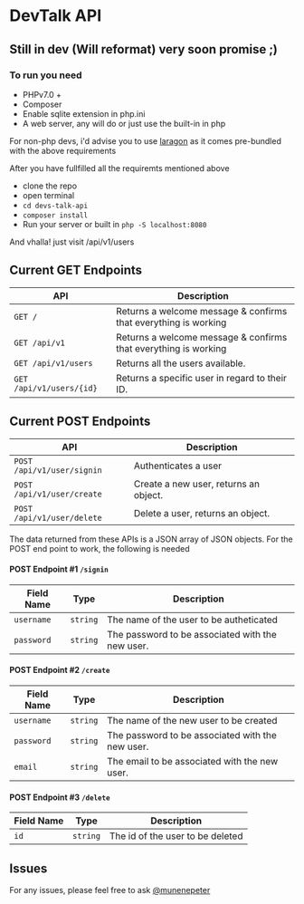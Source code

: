 # DevTalk API


## Still in dev (Will reformat) very soon promise ;)


### To run you need 
 - PHPv7.0 +
 - Composer 
 - Enable sqlite extension in php.ini
 - A web server, any will do or just use the built-in in php

 For non-php devs, i'd advise you to use [laragon](https://laragon.org/) as it comes pre-bundled with the above requirements

 After you have fullfilled all the requiremts mentioned above
  - clone the repo
  - open terminal
  - `cd devs-talk-api`
  - `composer install`
  - Run your server or built in `php -S localhost:8080`

And vhalla! just visit /api/v1/users 

## Current GET Endpoints

| API                         | Description                                                                        |
|-----------------------------|------------------------------------------------------------------------------------|
| `GET /` | Returns a welcome message & confirms that everything is working  |
| `GET /api/v1` | Returns a welcome message & confirms that everything is working  |
| `GET /api/v1/users` | Returns all the users available.  |
| `GET /api/v1/users/{id}`         | Returns a specific user in regard to their ID.|

## Current POST Endpoints

| API                         | Description                                                                        |
|-----------------------------|------------------------------------------------------------------------------------|
| `POST /api/v1/user/signin`         | Authenticates a user                     |
| `POST /api/v1/user/create` | Create a new user, returns an object.            |
| `POST /api/v1/user/delete` | Delete a user, returns an object.            |


The data returned from these APIs is a JSON array of JSON objects.
For the POST end point to work, the following is needed



#### POST Endpoint #1 `/signin`

| Field Name | Type     | Description                                                                                              |
|------------|----------|----------------------------------------------------------------------------------------------------------|
| `username`       | `string` | The name of the  user to be autheticated                                                           |
| `password`     | `string` | The password to be associated with the new user. |



#### POST Endpoint #2 `/create`

| Field Name | Type     | Description                                                                                              |
|------------|----------|----------------------------------------------------------------------------------------------------------|
| `username`       | `string` | The name of the new user to be created                                                           |
| `password`     | `string` | The password to be associated with the new user.                                                  |
| `email`    | `string` | The email to be associated with the new user. |

#### POST Endpoint #3 `/delete`

| Field Name | Type     | Description                                                                                              |
|------------|----------|----------------------------------------------------------------------------------------------------------|
| `id`       | `string` | The id of the user to be deleted                                                           |

## Issues
  For any issues, please feel free to ask [@munenepeter](https://github.com/munenepeter)
